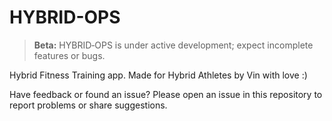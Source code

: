 # HYBRID-OPS
> **Beta:** HYBRID‑OPS is under active development; expect incomplete features or bugs.

Hybrid Fitness Training app. Made for Hybrid Athletes by Vin with love :)

Have feedback or found an issue? Please open an issue in this repository to report problems or share suggestions.
